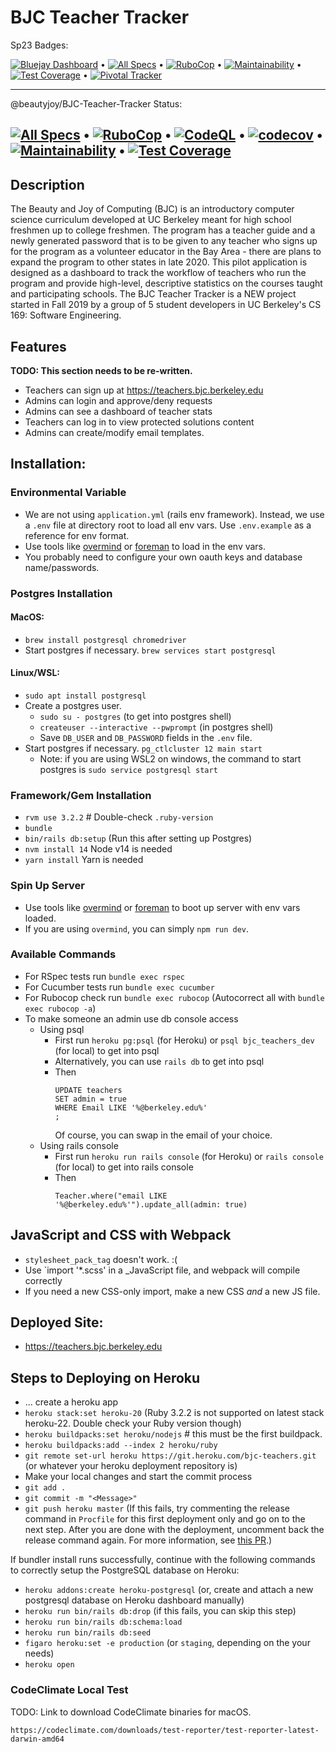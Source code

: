 # BJC Teacher Tracker
Sp23 Badges:

[![Bluejay Dashboard](https://img.shields.io/badge/Bluejay-Dashboard_BJC%20Teacher%20Tracker-blue.svg)](http://dashboard.bluejay.governify.io/dashboard/script/dashboardLoader.js?dashboardURL=https://reporter.bluejay.governify.io/api/v4/dashboards/tpa-CS169L-23-GH-cs169_BJC-Teacher-Tracker/main) •
[![All Specs](https://github.com/cs169/BJC-Teacher-Tracker-App/actions/workflows/specs.yml/badge.svg)](https://github.com/cs169/BJC-Teacher-Tracker-App/actions/workflows/specs.yml) •
[![RuboCop](https://github.com/cs169/BJC-Teacher-Tracker-App/actions/workflows/rubocop.yml/badge.svg)](https://github.com/cs169/BJC-Teacher-Tracker-App/actions/workflows/rubocop.yml) •
[![Maintainability](https://api.codeclimate.com/v1/badges/9bedc69e2aa0c0b704cd/maintainability)](https://codeclimate.com/github/cs169/BJC-Teacher-Tracker/maintainability) •
[![Test Coverage](https://api.codeclimate.com/v1/badges/9bedc69e2aa0c0b704cd/test_coverage)](https://codeclimate.com/github/cs169/BJC-Teacher-Tracker/test_coverage) •
[![Pivotal Tracker](https://user-images.githubusercontent.com/67244883/154180887-f803124e-0156-4322-899d-ba475139d60d.png)](https://www.pivotaltracker.com/n/projects/2406982)

---

@beautyjoy/BJC-Teacher-Tracker Status:

[![All Specs](https://github.com/beautyjoy/BJC-Teacher-Tracker/actions/workflows/specs.yml/badge.svg)](https://github.com/beautyjoy/BJC-Teacher-Tracker/actions/workflows/specs.yml) •
[![RuboCop](https://github.com/beautyjoy/BJC-Teacher-Tracker/actions/workflows/rubocop.yml/badge.svg)](https://github.com/beautyjoy/BJC-Teacher-Tracker/actions/workflows/rubocop.yml) •
[![CodeQL](https://github.com/beautyjoy/BJC-Teacher-Tracker/actions/workflows/codeql-analysis.yml/badge.svg)](https://github.com/beautyjoy/BJC-Teacher-Tracker/actions/workflows/codeql-analysis.yml) •
[![codecov](https://codecov.io/gh/beautyjoy/BJC-Teacher-Tracker/branch/master/graph/badge.svg?token=96PyjKKVzi)](https://codecov.io/gh/beautyjoy/BJC-Teacher-Tracker) •
[![Maintainability](https://api.codeclimate.com/v1/badges/ca4948c3dbe825709c3e/maintainability)](https://codeclimate.com/github/beautyjoy/BJC-Teacher-Tracker/maintainability) •
[![Test Coverage](https://api.codeclimate.com/v1/badges/ca4948c3dbe825709c3e/test_coverage)](https://codeclimate.com/github/beautyjoy/BJC-Teacher-Tracker/test_coverage)
---

## Description

The Beauty and Joy of Computing (BJC) is an introductory computer science curriculum developed at UC Berkeley meant for high school freshmen up to college freshmen. The program has a teacher guide and a newly generated password that is to be given to any teacher who signs up for the program as a volunteer educator in the Bay Area - there are plans to expand the program to other states in late 2020. This pilot application is designed as a dashboard to track the workflow of teachers who run the program and provide high-level, descriptive statistics on the courses taught and participating schools. The BJC Teacher Tracker is a NEW project started in Fall 2019 by a group of 5 student developers in UC Berkeley's CS 169: Software Engineering.

## Features

**TODO: This section needs to be re-written.**

* Teachers can sign up at https://teachers.bjc.berkeley.edu
* Admins can login and approve/deny requests
* Admins can see a dashboard of teacher stats
* Teachers can log in to view protected solutions content
* Admins can create/modify email templates.

## Installation:

### Environmental Variable
* We are not using `application.yml` (rails env framework). Instead, we use a `.env` file at directory root to load all env vars. Use `.env.example` as a reference for env format.
* Use tools like [overmind](https://github.com/DarthSim/overmind) or [foreman](https://github.com/ddollar/foreman) to load in the env vars.
* You probably need to configure your own oauth keys and database name/passwords.

### Postgres Installation

#### MacOS:
* `brew install postgresql chromedriver`
* Start postgres if necessary. `brew services start postgresql`

#### Linux/WSL:
* `sudo apt install postgresql`
* Create a postgres user.
  * `sudo su - postgres` (to get into postgres shell)
  * `createuser --interactive --pwprompt` (in postgres shell)
  * Save `DB_USER` and `DB_PASSWORD` fields in the `.env` file.
* Start postgres if necessary. `pg_ctlcluster 12 main start`
  * Note: if you are using WSL2 on windows, the command to start postgres is `sudo service postgresql start`

### Framework/Gem Installation
* `rvm use 3.2.2` # Double-check `.ruby-version`
* `bundle`
* `bin/rails db:setup` (Run this after setting up Postgres)
* `nvm install 14` Node v14 is needed
* `yarn install` Yarn is needed

### Spin Up Server
* Use tools like [overmind](https://github.com/DarthSim/overmind) or [foreman](https://github.com/ddollar/foreman) to boot up server with env vars loaded.
* If you are using `overmind`, you can simply `npm run dev`.

### Available Commands
- For RSpec tests run `bundle exec rspec`
- For Cucumber tests run `bundle exec cucumber`
- For Rubocop check run `bundle exec rubocop` (Autocorrect all with `bundle exec rubocop -a`)
- To make someone an admin use db console access
  - Using psql
    - First run `heroku pg:psql` (for Heroku) or `psql bjc_teachers_dev` (for local) to get into psql
    - Alternatively, you can use `rails db` to get into psql
    - Then
      ```
      UPDATE teachers
      SET admin = true
      WHERE Email LIKE '%@berkeley.edu%'
      ;
      ```
      Of course, you can swap in the email of your choice.
  - Using rails console
    - First run `heroku run rails console` (for Heroku) or `rails console` (for local) to get into rails console
    - Then
      ```
      Teacher.where("email LIKE '%@berkeley.edu%'").update_all(admin: true)
      ```

## JavaScript and CSS with Webpack

* `stylesheet_pack_tag` doesn't work. :(
* Use `import '*.scss' in a _JavaScript file, and webpack will compile correctly
* If you need a new CSS-only import, make a new CSS *and* a new JS file.

## Deployed Site:

- https://teachers.bjc.berkeley.edu

## Steps to Deploying on Heroku

- ... create a heroku app
- `heroku stack:set heroku-20` (Ruby 3.2.2 is not supported on latest stack heroku-22. Double check your Ruby version though)
- `heroku buildpacks:set heroku/nodejs` # this must be the first buildpack.
- `heroku buildpacks:add --index 2 heroku/ruby`
- `git remote set-url heroku https://git.heroku.com/bjc-teachers.git` (or whatever your heroku deployment repository is)
- Make your local changes and start the commit process
- `git add .`
- `git commit -m "<Message>"`
- `git push heroku master` (If this fails, try commenting the release command in `Procfile` for this first deployment only and go on to the next step. After you are done with the deployment, uncomment back the release command again. For more information, see [this PR](https://github.com/cs169/BJC-Teacher-Tracker/pull/15).)

If bundler install runs successfully, continue with the following commands to correctly setup the PostgreSQL database on Heroku:
- `heroku addons:create heroku-postgresql` (or, create and attach a new postgresql database on Heroku dashboard manually)
- `heroku run bin/rails db:drop` (if this fails, you can skip this step)
- `heroku run bin/rails db:schema:load`
- `heroku run bin/rails db:seed`
- `figaro heroku:set -e production` (or `staging`, depending on the your needs)
- `heroku open`



### CodeClimate Local Test

TODO: Link to download CodeClimate binaries for macOS.

```
https://codeclimate.com/downloads/test-reporter/test-reporter-latest-darwin-amd64
```
